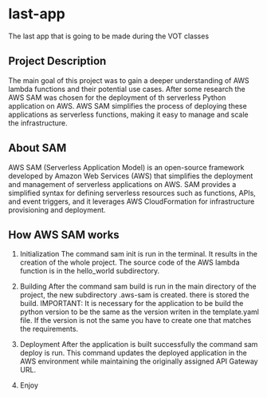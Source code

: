 # last-app
The last app that is going to be made during the VOT classes

## Project Description
The main goal of this project was to gain a deeper understanding of AWS lambda functions and their potential use cases. After some research the AWS SAM was chosen for the deployment of th serverless Python application on AWS. AWS SAM simplifies the process of deploying these applications as serverless functions, making it easy to manage and scale the infrastructure.

## About SAM
AWS SAM (Serverless Application Model) is an open-source framework developed by Amazon Web Services (AWS) that simplifies the deployment and management of serverless applications on AWS. SAM provides a simplified syntax for defining serverless resources such as functions, APIs, and event triggers, and it leverages AWS CloudFormation for infrastructure provisioning and deployment.

## How AWS SAM works

1. Initialization 
The command sam init is run in the terminal. It results in the creation of the whole project. The source code of the AWS lambda function is in the hello_world subdirectory.

2. Building 
After the command sam build is run in the main directory of the project, the new subdirectory .aws-sam is created. there is stored the build. 
IMPORTANT: It is necessary for the application to be build the python version to be the same as the version writen in the template.yaml file. If the version is not the same you have to create one that matches the requirements.

3. Deployment
After the application is built successfully the command sam deploy is run. This command updates the deployed application in the AWS environment while maintaining the originally assigned API Gateway URL.

4. Enjoy
